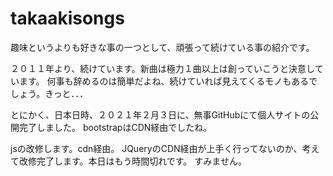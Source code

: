 # takaakisongs
趣味というよりも好きな事の一つとして、頑張って続けている事の紹介です。

２０１１年より、続けています。新曲は極力１曲以上は創っていこうと決意しています。
何事も辞めるのは簡単だよね、続けていれば見えてくるモノもあるでしょう。きっと．．．


とにかく、日本日時、２０２１年２月３日に、無事GitHubにて個人サイトの公開完了しました。
bootstrapはCDN経由でしたね。

jsの改修します。cdn経由。
JQueryのCDN経由が上手く行ってないのか、考えて改修完了します。本日はもう時間切れです。
すみません。




